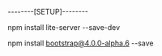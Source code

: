 --------[SETUP]--------

npm install lite-server --save-dev

npm install bootstrap@4.0.0-alpha.6 --save
